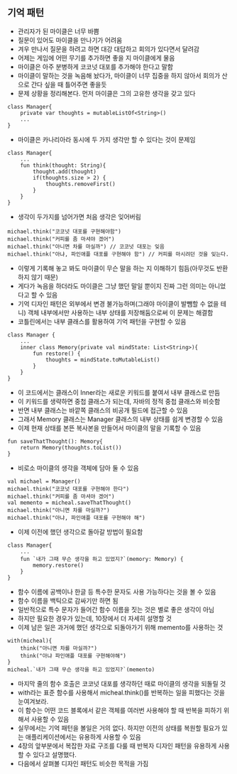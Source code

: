 ## 기억 패턴
- 관리자가 된 마이클은 너무 바쁨
- 질문이 있어도 마이클을 만나기가 어려움
- 겨우 만나서 질문을 하려고 하면 대강 대답하고 회의가 있다면서 달려감
- 어제는 게임에 어떤 무기를 추가하면 좋을 지 마이클에게 물음
- 마이클은 아주 분병하게 코코넛 대포를 추가해야 한다고 말함
- 마이클이 말하는 것을 녹음해 놨다가, 마이클이 너무 집중을 하지 않아서 회의가 산으로 간다 싶을 때 틀어주면 좋을듯
- 문제 상황을 정리해본다. 먼저 마이클은 그의 고유한 생각을 갖고 있다
```
class Manager{
    private var thoughts = mutableListOf<String>()
    ...
}
```
- 마이클은 카나리아라 동시에 두 가지 생각만 할 수 있다는 것이 문제임
```
class Manager{
    ...
    fun think(thought: String){
        thought.add(thought)
        if(thoughts.size > 2) {
            thoughts.removeFirst()
        }
    }
}
```
- 생각이 두가지를 넘어가면 처음 생각은 잊어버림
```
michael.think("코코넛 대포를 구현해야함")
michael.think("커피를 좀 마셔야 겠어")
michael.think("아니면 차를 마실까") // 코코넛 대포는 잊음
michael.think("아냐, 파인애플 대포를 구현해야 함") // 커피를 마시려던 것을 잊는다.
```
- 이렇게 기록해 놓고 봐도 마이클이 무슨 말을 하는 지 이해하기 힘듬(아무것도 반환하지 않기 때문)
- 게다가 녹음을 하더라도 마이클은 그냥 했던 말일 뿐이지 진짜 그런 의미는 아니었다고 할 수 있음
- 기억 디자인 패턴은 외부에서 변경 불가능하며(그래야 마이클이 발뺌할 수 없을 테니) 객체 내부에서만 사용하는 내부 상태를 저장해둠으로써 이 문제는 해결함
- 코틀린에서는 내부 클래스를 활용하여 기억 패턴을 구현할 수 있음
```
class Manager {
    ...
    inner class Memory(private val mindState: List<String>){
        fun restore() {
            thoughts = mindState.toMutableList()
        }
    }
}
```
- 이 코드에서는 클래스이 Inner라는 새로운 키워드를 붙여서 내부 클래스로 만듬
- 이 키워드를 생략하면 중첩 클래스가 되는데, 자바의 정적 중첩 클래스와 비슷함
- 반면 내부 클래스는 바깥쪽 클래스의 비공개 필드에 접근할 수 있음
- 그래서 Memory 클래스는 Manager 클래스의 내부 상태를 쉽게 변경할 수 있음
- 이제 현재 상태를 본뜬 복사본을 만들어서 마이클의 말을 기록할 수 있음
```
fun saveThatThought(): Memory{
    return Memory(thoughts.toList())
}
```
- 비로소 마이클의 생각을 객체에 담아 둘 수 있음
```
val michael = Manager()
michael.think("코코넛 대포를 구현해야 한다")
michael.think("커피를 좀 마셔야 겠어")
val memento = micheal.saveThatThought()
michael.think("아니면 차를 마실까?")
michael.think("아냐, 파인애플 대포를 구현해야 해")
```
- 이제 이전에 했던 생각으로 돌아갈 방법이 필요함
```
class Manager{
    ...
    fun `내가 그때 무슨 생각을 하고 있었지?`(memory: Memory) {
        memory.restore()
    }
}
```
- 함수 이름에 공백이나 한글 등 특수한 문자도 사용 가능하다는 것을 볼 수 있음
- 함수 이름을 백틱으로 감싸기만 하면 됨
- 일반적으로 특수 문자가 들어간 함수 이름을 짓는 것은 별로 좋은 생각이 아님
- 하지만 필요한 경우가 있는데, 10장에서 더 자세히 설명할 것
- 이제 남은 일은 과거에 했던 생각으로 되돌아가기 위해 memento를 사용하는 것
```
with(micheal){
    think("아니면 차를 마실까?")
    think("아냐 파인애플 대포를 구현해야해")
}
micheal.`내가 그때 무슨 생각을 하고 있었지?`(memento)
```
- 마지막 줄의 함수 호출은 코코넛 대포를 생각하던 때로 마이클의 생각을 되돌릴 것
- with라는 표준 함수를 사용해서 micheal.think()를 반복하는 일을 피했다는 것을 눈여겨보라.
- 이 함수는 어떤 코드 블록에서 같은 객체를 여러번 사용해야 할 때 반복을 피하기 위해서 사용할 수 있음
- 실무에서는 기억 패턴을 볼일은 거의 없다. 하지만 이전의 상태를 복원할 필요가 있는 애플리케이션에서는 유용하게 사용할 수 있음
- 4장의 앞부분에서 복잡한 자료 구조를 다룰 때 반복자 디자인 패턴을 유용하게 사용할 수 있다고 설명했다.
- 다음에서 살펴볼 디자인 패턴도 비슷한 목적을 가짐